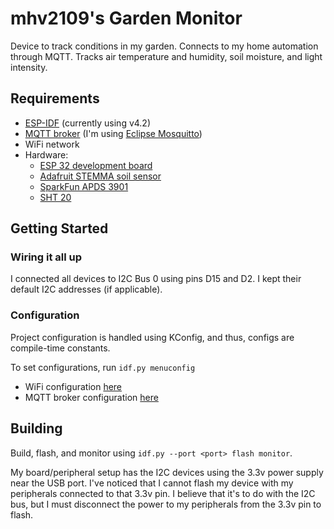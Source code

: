 # mhv2109's Garden Monitor

Device to track conditions in my garden. Connects to my home automation through MQTT. Tracks air temperature and humidity, soil moisture, and light intensity.

## Requirements
* [ESP-IDF](https://www.espressif.com/en/products/sdks/esp-idf) (currently using v4.2)
* [MQTT broker](https://mqtt.org/) (I'm using [Eclipse Mosquitto](https://mosquitto.org/))
* WiFi network
* Hardware:
  - [ESP 32 development board](https://www.espressif.com/en/products/devkits)
  - [Adafruit STEMMA soil sensor](https://www.adafruit.com/product/4026)
  - [SparkFun APDS 3901](https://www.sparkfun.com/products/retired/14350)
  - [SHT 20](https://www.dfrobot.com/product-1636.html)

## Getting Started
### Wiring it all up
I connected all devices to I2C Bus 0 using pins D15 and D2. I kept their default I2C addresses (if applicable).

### Configuration
Project configuration is handled using KConfig, and thus, configs are compile-time constants.

To set configurations, run `idf.py menuconfig`

* WiFi configuration [here](./components/wifi/README.md#Configuration)
* MQTT broker configuration [here](./components/gm_mqtt/README.md#Configuration)

## Building
Build, flash, and monitor using `idf.py --port <port> flash monitor`.

My board/peripheral setup has the I2C devices using the 3.3v power supply near the USB port. I've noticed that I cannot flash my device with my peripherals connected to that 3.3v pin. I believe that it's to do with the I2C bus, but I must disconnect the power to my peripherals from the 3.3v pin to flash.
